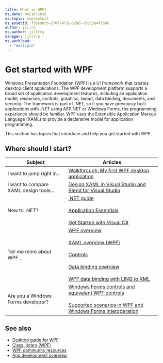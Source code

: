 ```yaml
---
title: What is WPF?
ms.date: 04/16/2018
ms.topic: conceptual
ms.assetid: f3be98cb-870f-472c-9da5-cb815e4f6598
author: jillre
ms.author: jillfra
manager: jillfra
ms.workload:
  - "multiple"
---
```

# Get started with WPF

Windows Presentation Foundation (WPF) is a UI framework that creates desktop client applications. The WPF development platform supports a broad set of application development features, including an application model, resources, controls, graphics, layout, data binding, documents, and security. The framework is part of .NET, so if you have previously built applications with .NET using ASP.NET or Windows Forms, the programming experience should be familiar. WPF uses the Extensible Application Markup Language (XAML) to provide a declarative model for application programming.

This section has topics that introduce and help you get started with WPF.

## Where should I start?

|Subject|Articles|
|-|-|
|I want to jump right in...|[Walkthrough: My first WPF desktop application](/dotnet/framework/wpf/getting-started/walkthrough-my-first-wpf-desktop-application)|
|I want to compare XAML design tools...|[Design XAML in Visual Studio and Blend for Visual Studio](../xaml-tools/designing-xaml-in-visual-studio.md)|
|New to .NET?|[.NET guide](/dotnet/standard/)<br /><br />[Application Essentials](/dotnet/standard/application-essentials)<br /><br />[Get Started with Visual C#](../ide/quickstart-csharp-console.md)|
|Tell me more about WPF...|[WPF overview](/dotnet/framework/wpf/introduction-to-wpf)<br /><br />[XAML overview (WPF)](/dotnet/framework/wpf/advanced/xaml-overview-wpf)<br /><br />[Controls](/dotnet/framework/wpf/controls/)<br /><br />[Data binding overview](/dotnet/desktop-wpf/data/data-binding-overview)<br /><br />[WPF data binding with LINQ to XML](/dotnet/framework/wpf/data/wpf-data-binding-with-linq-to-xml-overview)|
|Are you a Windows Forms developer?|[Windows Forms controls and equivalent WPF controls](/dotnet/framework/wpf/advanced/windows-forms-controls-and-equivalent-wpf-controls)<br /><br />[Supported scenarios in WPF and Windows Forms interoperation](/dotnet/framework/wpf/advanced/wpf-and-windows-forms-interoperation)|

## See also

- [Desktop guide for WPF](/dotnet/desktop-wpf/overview/index)
- [Class library (WPF)](/dotnet/framework/wpf/class-library-wpf)
- [WPF community resources](/dotnet/framework/wpf/getting-started/community-feedback)
- [App development overview](/dotnet/framework/wpf/app-development/index)
